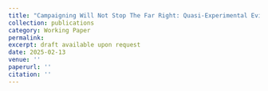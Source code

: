 ```yaml
---
title: "Campaigning Will Not Stop The Far Right: Quasi-Experimental Evidence From Saxony"
collection: publications
category: Working Paper
permalink:
excerpt: draft available upon request 
date: 2025-02-13
venue: ''
paperurl: ''
citation: ''
---
```

